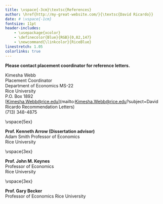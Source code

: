 ```yaml
---
title: \vspace{-3cm}\textsc{References}
author: \href{http://my-great-website.com/}{\textsc{David Ricardo}}
date: # \vspace{-1cm}
fontsize: 11pt
header-includes:
    - \usepackage{xcolor}
    - \definecolor{Blue}{RGB}{0,82,147}
    - \newcommand{\linkcolor}{RiceBlue}
linestretch: 1.05
colorlinks: true
---
```


<!-- pandoc -m References.md -o References.pdf -->

<!-- Note 2 spaces after each line to ensure line break -->

**Please contact placement coordinator for reference letters.**  

Kimesha Webb  
Placement Coordinator  
Department of Economics MS-22  
Rice University  
P.O. Box 1892  
[Kimesha.Webb@rice.edu](mailto:Kimesha.Webb@rice.edu?subject=David Ricardo Recommendation Letters)  
(713) 348-4875  

\vspace{5ex}

**Prof. Kenneth Arrow (Dissertation advisor)**  
Adam Smith Professor of Economics  
Rice University  

\vspace{3ex}

**Prof. John M. Keynes**  
Professor of Economics   
Rice University  

\vspace{3ex}

**Prof. Gary Becker**  
Professor of Economics
Rice University
